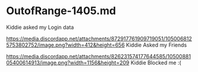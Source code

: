 # OutofRange-1405.md
Kiddie asked my Login data

https://media.discordapp.net/attachments/872917761909719051/1050068125753802752/image.png?width=412&height=656 Kiddie Asked my Friends

https://media.discordapp.net/attachments/826231574177644585/1050088105400614913/image.png?width=1156&height=209 Kiddie Blocked me :(
